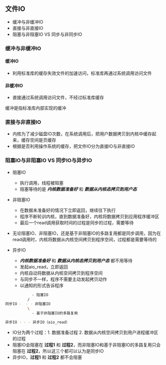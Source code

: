 ## 文件IO
- 缓冲与非缓冲IO
- 直接与非直接IO
- 阻塞与非阻塞IO VS 同步与非同步IO

### 缓冲与非缓冲IO
#### 缓冲IO
- 利用标准库的缓存失效文件的加速访问，标准库再通过系统调用访问文件

#### 非缓冲IO
- 直接通过系统调用访问文件，不经过标准库缓存

缓冲是指标准库内部实现的缓冲


### 直接与非直接IO
- 内核为了减少磁盘IO次数，在系统调用后，把用户数据拷贝到内核中缓存起来，缓存空间是页缓存
- 根据是否利用操作系统的缓存，把文件IO分为直接IO与非直接IO


### 阻塞IO与非阻塞IO VS 同步IO与异步IO

- 阻塞IO
    * 执行调用，线程被阻塞
    * 阻塞等待的是 ***内核数据准备好*** 和 ***数据从内核态拷贝到用户态***

- 非阻塞IO
    * 在数据未准备好的情况下立即返回，继续往下执行
    * 程序不断轮训内核，直到数据准备好，内核将数据拷贝到应用程序缓冲区
    * 最后一个read调用获取时间的过程是同步的过程，需要等待

- 无论阻塞IO、非阻塞IO，还是基于非阻塞IO的多路复用都是同步调用，因为在read调用时，内核将数据从内核空间拷贝到程序空间，过程都是需要等待的

- 异步IO
    * ***内核数据准备好*** 和 ***数据从内核态拷贝到用户态*** 都不用等待
    * 发起aio_read，立即返回
    * 内核自动将数据从内核空间拷贝到程序空间
    * 与同步不一样，程序不需要主动发起拷贝动作
    * 以通知的形式告诉程序

```sh
            - 阻塞IO 
          /
同步IO -  - - 非阻塞IO
          \
            - 基于非阻塞IO的多路复用

异步IO - - - 异步IO（aio_read）
```

- IO分为两个过程：1. 数据准备过程 2. 数据从内核空间拷贝到用户进程缓冲区的过程
- 阻塞IO会阻塞在 **过程1** 和 **过程2**，而非阻塞IO和基于非阻塞IO的多路复用只会阻塞在 **过程2**，所以这三个都可以认为是同步IO
- 异步IO，**过程1** 和 **过程2** 都不会阻塞















